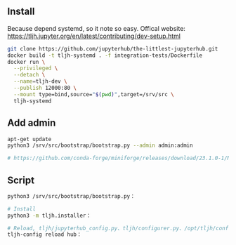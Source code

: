 ## Install

Because depend systemd, so it note so easy. Offical website: https://tljh.jupyter.org/en/latest/contributing/dev-setup.html

```bash
git clone https://github.com/jupyterhub/the-littlest-jupyterhub.git
docker build -t tljh-systemd . -f integration-tests/Dockerfile
docker run \
  --privileged \
  --detach \
  --name=tljh-dev \
  --publish 12000:80 \
  --mount type=bind,source="$(pwd)",target=/srv/src \
  tljh-systemd
```

## Add admin

```bash
apt-get update
python3 /srv/src/bootstrap/bootstrap.py --admin admin:admin

# https://github.com/conda-forge/miniforge/releases/download/23.1.0-1/Mambaforge-23.1.0-1-Linux-x86_64.sh
```

## Script

```bash
python3 /srv/src/bootstrap/bootstrap.py：

# Install
python3 -m tljh.installer：

# Reload, tljh/jupyterhub_config.py、tljh/configurer.py、/opt/tljh/config/
tljh-config reload hub：
```
